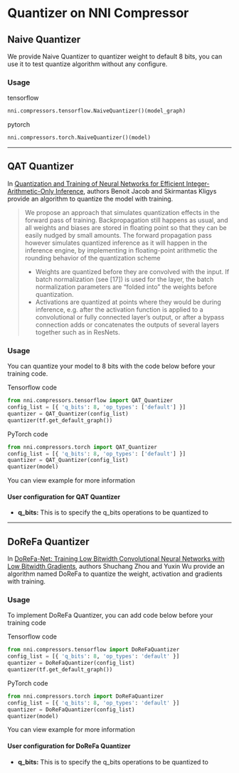 Quantizer on NNI Compressor
===

## Naive Quantizer

We provide Naive Quantizer to quantizer weight to default 8 bits, you can use it to test quantize algorithm without any configure.

### Usage
tensorflow
```python
nni.compressors.tensorflow.NaiveQuantizer()(model_graph)
```
pytorch
```python
nni.compressors.torch.NaiveQuantizer()(model)
```

***

## QAT Quantizer
In [Quantization and Training of Neural Networks for Efficient Integer-Arithmetic-Only Inference](http://openaccess.thecvf.com/content_cvpr_2018/papers/Jacob_Quantization_and_Training_CVPR_2018_paper.pdf), authors Benoit Jacob and Skirmantas Kligys provide an algorithm to quantize the model with training.

>We propose an approach that simulates quantization effects in the forward pass of training. Backpropagation still happens as usual, and all weights and biases are stored in floating point so that they can be easily nudged by small amounts. The forward propagation pass however simulates quantized inference as it will happen in the inference engine, by implementing in floating-point arithmetic the rounding behavior of the quantization scheme
>* Weights are quantized before they are convolved with the input. If batch normalization (see [17]) is used for the layer, the batch normalization parameters are “folded into” the weights before quantization.
>* Activations are quantized at points where they would be during inference, e.g. after the activation function is applied to a convolutional or fully connected layer’s output, or after a bypass connection adds or concatenates the outputs of several layers together such as in ResNets.


### Usage
You can quantize your model to 8 bits with the code below before your training code.

Tensorflow code
```python
from nni.compressors.tensorflow import QAT_Quantizer
config_list = [{ 'q_bits': 8, 'op_types': ['default'] }]
quantizer = QAT_Quantizer(config_list)
quantizer(tf.get_default_graph())
```
PyTorch code
```python
from nni.compressors.torch import QAT_Quantizer
config_list = [{ 'q_bits': 8, 'op_types': ['default'] }]
quantizer = QAT_Quantizer(config_list)
quantizer(model)
```

You can view example for more information

#### User configuration for QAT Quantizer
* **q_bits:** This is to specify the q_bits operations to be quantized to


***

## DoReFa Quantizer
In [DoReFa-Net: Training Low Bitwidth Convolutional Neural Networks with Low Bitwidth Gradients](https://arxiv.org/abs/1606.06160), authors Shuchang Zhou and Yuxin Wu provide an algorithm named DoReFa to quantize the weight, activation and gradients with training.

### Usage
To implement DoReFa Quantizer, you can add code below before your training code

Tensorflow code
```python
from nni.compressors.tensorflow import DoReFaQuantizer
config_list = [{ 'q_bits': 8, 'op_types': 'default' }]
quantizer = DoReFaQuantizer(config_list)
quantizer(tf.get_default_graph())
```
PyTorch code
```python
from nni.compressors.torch import DoReFaQuantizer
config_list = [{ 'q_bits': 8, 'op_types': 'default' }]
quantizer = DoReFaQuantizer(config_list)
quantizer(model)
```

You can view example for more information

#### User configuration for DoReFa Quantizer
* **q_bits:** This is to specify the q_bits operations to be quantized to
